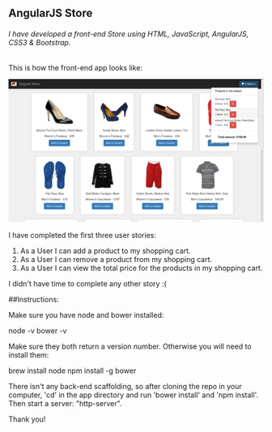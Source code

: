 ## AngularJS Store

###### I have developed a front-end Store using HTML, JavaScript, AngularJS, CSS3 & Bootstrap.

This is how the front-end app looks like:

![Alt text](./screenshots/screenshot.png)


I have completed the first three user stories:

1. As a User I can add a product to my shopping cart.
2. As a User I can remove a product from my shopping cart.
3. As a User I can view the total price for the products in my shopping
cart.

I didn't have time to complete any other story :(


##Instructions:

Make sure you have node and bower installed:

node -v
bower -v

Make sure they both return a version number. Otherwise you will need to install them:

brew install node
npm install -g bower


There isn't any back-end scaffolding, so after cloning the repo in your computer, 'cd' in the app directory and run 'bower install' and 'npm install'. Then start a server: "http-server".

Thank you!